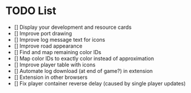 # TODO List

- [] Display your development and resource cards
- [] Improve port drawing
- [] Improve log message text for icons
- [] Improve road appearance
- [] Find and map remaining color IDs
- [] Map color IDs to exactly color instead of approximation
- [] Improve player table with icons
- [] Automate log download (at end of game?) in extension
- [] Extension in other browsers
- [] Fix player container reverse delay (caused by single player updates)
